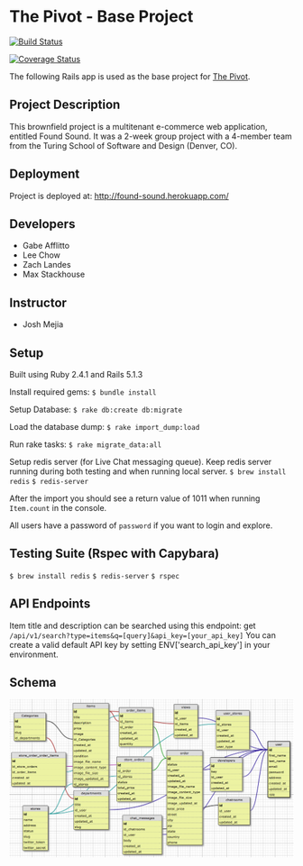 # The Pivot - Base Project
[![Build Status](https://travis-ci.org/Maxscores/le_pivot.svg?branch=master)](https://travis-ci.org/Maxscores/le_pivot)

[![Coverage Status](https://coveralls.io/repos/github/Maxscores/le_pivot/badge.svg?branch=master)](https://coveralls.io/github/Maxscores/le_pivot?branch=master)

The following Rails app is used as the base project for [The Pivot](http://backend.turing.io/module3/projects/the_pivot).

## Project Description

This brownfield project is a multitenant e-commerce web application, entitled Found Sound. It was a 2-week group project with a 4-member team from the Turing School of Software and Design (Denver, CO).

## Deployment

Project is deployed at:
http://found-sound.herokuapp.com/

## Developers

* Gabe Afflitto
* Lee Chow
* Zach Landes
* Max Stackhouse

## Instructor

* Josh Mejia

## Setup

Built using Ruby 2.4.1 and Rails 5.1.3

Install required gems:
`$ bundle install`

Setup Database:
`$ rake db:create db:migrate`

Load the database dump:
`$ rake import_dump:load`

Run rake tasks:
`$ rake migrate_data:all`

Setup redis server (for Live Chat messaging queue). Keep redis server running during both testing and when running local server.
`$ brew install redis`
`$ redis-server`

After the import you should see a return value of 1011 when running `Item.count` in the console.

All users have a password of `password` if you want to login and explore.

## Testing Suite (Rspec with Capybara)
`$ brew install redis`
`$ redis-server`
`$ rspec`

## API Endpoints
Item title and description can be searched using this endpoint:
get `/api/v1/search?type=items&q=[query]&api_key=[your_api_key]`
You can create a valid default API key by setting ENV['search_api_key'] in your environment.

## Schema
![Schema](https://raw.githubusercontent.com/maxscores/le_pivot/master/db/schema.png)
